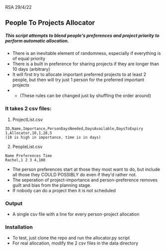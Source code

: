 RSA 29/4/22
## People To Projects Allocator

##### This script attempts to blend people's preferences and project priority to perform automatic allocation.
- There is an inevitable element of randomness, especially if everything is of equal priority
- There is a built in preference for sharing projects if they are longer than 10 days (arbitrary)
- It will first try to allocate important preferred projects to at least 2 people, but then will try just 1 person for the preferred important projects 
- - (These rules can be changed just by shuffling the order around)

### It takes 2 csv files:
1) ProjectList.csv 
```
ID,Name,Importance,PersonDaysNeeded,DaysAvailable,DaysToExpiry
1,Allocator,10,1,28,5
(10 is high in importance, time is in days)
```
2) PeopleList.csv 
```
Name Preferences Time
Rachel,1 2 3 4,100
```
- The person preferences start at those they most want to do, but include all those they COULD POSSIBLY do even if they'd rather not.
- The seperation of project-importance and person-preference removes guilt and bias from the planning stage.
- If nobody can do a project then it is not scheduled
### Output
- A single csv file with a line for every person-project allocation

### Installation
- To test, just clone the repo and run the allocator.py script
- For real allocation, modify the 2 csv files in the data directory
